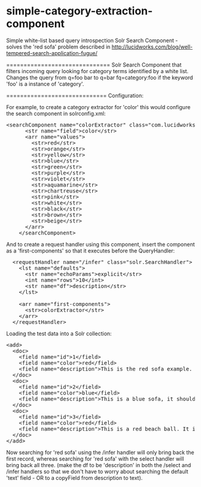 # simple-category-extraction-component
Simple white-list based query introspection Solr Search Component - solves the 'red sofa' problem
described in http://lucidworks.com/blog/well-tempered-search-application-fugue/

==============================
Solr Search Component that filters incoming query looking for category terms identified by a white list. Changes the query from q=foo bar to q=bar fq=category:foo if
the keyword 'foo' is a instance of 'category'.

=============================
Configuration:

For example, to create a category extractor for 'color' this would configure the search component in solrconfig.xml:

<pre>
&lt;searchComponent name="colorExtractor" class="com.lucidworks.solr.query.CategoryExtractionComponent" >
      &lt;str name="field">color&lt;/str>
      &lt;arr name="values">
        &lt;str>red&lt;/str>
        &lt;str>orange&lt;/str>
        &lt;str>yellow&lt;/str>
        &lt;str>blue&lt;/str>
        &lt;str>green&lt;/str>
        &lt;str>purple&lt;/str>
        &lt;str>violet&lt;/str>
        &lt;str>aquamarine&lt;/str>
        &lt;str>chartreuse&lt;/str>
        &lt;str>pink&lt;/str>
        &lt;str>white&lt;/str>
        &lt;str>black&lt;/str>
        &lt;str>brown&lt;/str>
        &lt;str>beige&lt;/str>
      &lt;/arr>
    &lt;/searchComponent>
</pre>

And to create a request handler using this component, insert the component as a 'first-components' so that it executes before the QueryHandler:

<pre>
  &lt;requestHandler name="/infer" class="solr.SearchHandler">
    &lt;lst name="defaults">
      &lt;str name="echoParams">explicit&lt;/str>
      &lt;int name="rows">10&lt;/int>
      &lt;str name="df">description&lt;/str>
    &lt;/lst>
     
    &lt;arr name="first-components">
      &lt;str>colorExtractor&lt;/str>
    &lt;/arr>
  &lt;/requestHandler>
</pre>

Loading the test data into a Solr collection:

<pre>
&lt;add>
  &lt;doc>
    &lt;field name="id">1&lt;/field>
    &lt;field name="color">red&lt;/field>
    &lt;field name="description">This is the red sofa example. Please find with 'red sofa' query.&lt;/field>
  &lt/doc>
  &lt;doc>
    &lt;field name="id">2&lt;/field>
    &lt;field name="color">blue&lt;/field>
    &lt;field name="description">This is a blue sofa, it should only hit on sofas that are blue in color.&lt;/field>
  &lt;/doc>
  &lt;doc>
    &lt;field name="id">3&lt;/field>
    &lt;field name="color">red&lt;/field>
    &lt;field name="description">This is a red beach ball. It is red in color but is not something that you should not sit on because you would tend to roll off.&lt;/field>
  &lt;/doc>
&lt;/add>
</pre>

Now searching for 'red sofa' using the /infer handler will only bring back the first record, whereas searching for 'red sofa' with the select handler will bring back all three. (make the df to be 'description' in both the /select and /infer handlers so that we don't have to worry about searching the default 'text' field - OR to a copyField from description to text).
